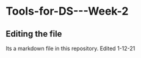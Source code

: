 # Tools-for-DS---Week-2

## Editing the file

Its a markdown file in this repository.  Edited 1-12-21
